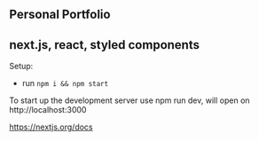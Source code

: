 ## Personal Portfolio


## next.js, react, styled components

Setup:
- run ```npm i && npm start```


To start up the development server use npm run dev, will open on http://localhost:3000

https://nextjs.org/docs